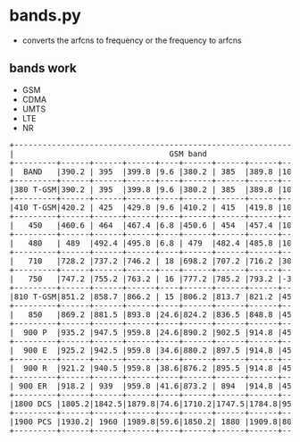 # bands.py
- converts the arfcns to frequency or the frequency to arfcns
## bands work
- GSM
- CDMA
- UMTS
- LTE
- NR

<pre>
+---------------------------------------------------------------------------+
|                                 GSM band                                  |
+---------+------+------+------+----+------+------+------+---+--------------+
|  BAND   |390.2 | 395  |399.8 |9.6 |380.2 | 385  |389.8 |10 |   dynamic    |
+---------+------+------+------+----+------+------+------+---+--------------+
|380 T-GSM|390.2 | 395  |399.8 |9.6 |380.2 | 385  |389.8 |10 |   dynamic    |
+---------+------+------+------+----+------+------+------+---+--------------+
|410 T-GSM|420.2 | 425  |429.8 |9.6 |410.2 | 415  |419.8 |10 |   dynamic    |
+---------+------+------+------+----+------+------+------+---+--------------+
|   450   |460.6 | 464  |467.4 |6.8 |450.6 | 454  |457.4 |10 |   259-293    |
+---------+------+------+------+----+------+------+------+---+--------------+
|   480   | 489  |492.4 |495.8 |6.8 | 479  |482.4 |485.8 |10 |   306-340    |
+---------+------+------+------+----+------+------+------+---+--------------+
|   710   |728.2 |737.2 |746.2 | 18 |698.2 |707.2 |716.2 |30 |   dynamic    |
+---------+------+------+------+----+------+------+------+---+--------------+
|   750   |747.2 |755.2 |763.2 | 16 |777.2 |785.2 |793.2 |-30|   dynamic    |
+---------+------+------+------+----+------+------+------+---+--------------+
|810 T-GSM|851.2 |858.7 |866.2 | 15 |806.2 |813.7 |821.2 |45 |   dynamic    |
+---------+------+------+------+----+------+------+------+---+--------------+
|   850   |869.2 |881.5 |893.8 |24.6|824.2 |836.5 |848.8 |45 |   128-251    |
+---------+------+------+------+----+------+------+------+---+--------------+
|  900 P  |935.2 |947.5 |959.8 |24.6|890.2 |902.5 |914.8 |45 |    1-124     |
+---------+------+------+------+----+------+------+------+---+--------------+
|  900 E  |925.2 |942.5 |959.8 |34.6|880.2 |897.5 |914.8 |45 |0-124+975-1023|
+---------+------+------+------+----+------+------+------+---+--------------+
|  900 R  |921.2 |940.5 |959.8 |38.6|876.2 |895.5 |914.8 |45 |0-124+955-1023|
+---------+------+------+------+----+------+------+------+---+--------------+
| 900 ER  |918.2 | 939  |959.8 |41.6|873.2 | 894  |914.8 |45 |0-124+940-1023|
+---------+------+------+------+----+------+------+------+---+--------------+
|1800 DCS |1805.2|1842.5|1879.8|74.6|1710.2|1747.5|1784.8|95 |   512-885    |
+---------+------+------+------+----+------+------+------+---+--------------+
|1900 PCS |1930.2| 1960 |1989.8|59.6|1850.2| 1880 |1909.8|80 |   512-810    |
+---------+------+------+------+----+------+------+------+---+--------------+
</pre>
